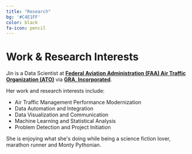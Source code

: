 ```yaml
---
title: "Research"
bg: '#C4E1FF'
color: black
fa-icon: pencil
---
```

 
# Work & Research Interests
 
Jin is a Data Scientist at [**Federal Aviation Administration (FAA) Air Traffic Organization (ATO)**](http://www.faa.gov/) via [**GRA, Incorporated**](http://gra-inc.com/).
 
Her work and research interests include:
 
- Air Traffic Management Performance Modernization
- Data Automation and Integration
- Data Visualization and Communication 
- Machine Learning and Statistical Analysis
- Problem Detection and Project Initiation
 
She is enjoying what she's doing while being a science fiction lover, marathon runner and Monty Pythonian.
